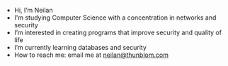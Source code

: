 - Hi, I’m Neilan
- I'm studying Computer Science with a concentration in networks and security
- I’m interested in creating programs that improve security and quality of life
- I’m currently learning databases and security
- How to reach me: email me at neilan@thunblom.com
